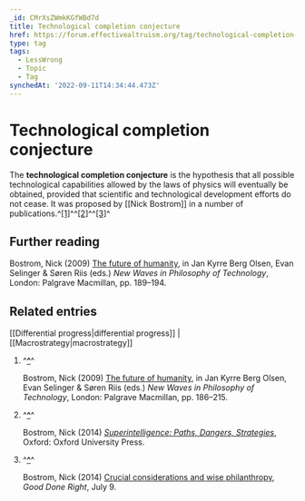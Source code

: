 ```yaml
---
_id: CMrXsZWmkKGfWBd7d
title: Technological completion conjecture
href: https://forum.effectivealtruism.org/tag/technological-completion-conjecture
type: tag
tags:
  - LessWrong
  - Topic
  - Tag
synchedAt: '2022-09-11T14:34:44.473Z'
---
```

# Technological completion conjecture

The **technological completion conjecture** is the hypothesis that all possible technological capabilities allowed by the laws of physics will eventually be obtained, provided that scientific and technological development efforts do not cease. It was proposed by [[Nick Bostrom]] in a number of publications.^[\[1\]](#fnd3jhnhsksji)^^[\[2\]](#fn3zx1r3rsf7m)^^[\[3\]](#fnes7o6tf5xam)^

Further reading
---------------

Bostrom, Nick (2009) [The future of humanity](https://doi.org/10.1057/9780230227279_10), in Jan Kyrre Berg Olsen, Evan Selinger & Søren Riis (eds.) *New Waves in Philosophy of Technology*, London: Palgrave Macmillan, pp. 189–194.

Related entries
---------------

[[Differential progress|differential progress]] | [[Macrostrategy|macrostrategy]]

1.  ^**[^](#fnrefd3jhnhsksji)**^
    
    Bostrom, Nick (2009) [The future of humanity](http://doi.org/10.1057/9780230227279_10), in Jan Kyrre Berg Olsen, Evan Selinger & Søren Riis (eds.) *New Waves in Philosophy of Technology*, London: Palgrave Macmillan, pp. 186–215.
    
2.  ^**[^](#fnref3zx1r3rsf7m)**^
    
    Bostrom, Nick (2014) [*Superintelligence: Paths, Dangers, Strategies*](https://en.wikipedia.org/wiki/Special:BookSources/978-0-19-967811-2), Oxford: Oxford University Press.
    
3.  ^**[^](#fnrefes7o6tf5xam)**^
    
    Bostrom, Nick (2014) [Crucial considerations and wise philanthropy](http://www.stafforini.com/blog/bostrom/), *Good Done Right*, July 9.